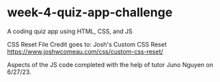 # week-4-quiz-app-challenge
A coding quiz app using HTML, CSS, and JS

CSS Reset File Credit goes to:  Josh's Custom CSS Reset
  https://www.joshwcomeau.com/css/custom-css-reset/

  Aspects of the JS code completed with the help of tutor Juno Nguyen on 6/27/23.
  